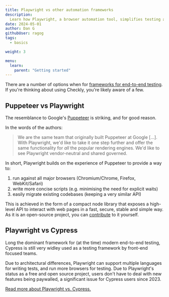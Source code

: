```yaml
---
title: Playwright vs other automation frameworks
description: 
  Learn how Playwright, a browser automation tool, simplifies testing across Chrome, Firefox, and WebKit. Start building more reliable web applications today.
date: 2024-05-01
author: Dan G
githubUser: ragog
tags:
  - basics

weight: 3

menu:
  learn:
    parent: "Getting started"
---
```

There are a number of options when for [frameworks for end-to-end testing](https://www.checklyhq.com/blog/cypress-vs-selenium-vs-playwright-vs-puppeteer-speed-comparison/). If you're thinking about using Checkly, you're likely aware of a few.

## Puppeteer vs Playwright

The resemblance to Google's [Puppeteer](https://developer.chrome.com/docs/puppeteer) is striking, and for good reason.

In the words of the authors:

> We are the same team that originally built Puppeteer at Google [...]. With Playwright, we'd like to take it one step further and offer the same functionality for *all* the popular rendering engines. We'd like to see Playwright vendor-neutral and shared governed.

In short, Playwright builds on the experience of Puppeteer to provide a way to:
1. run against all major browsers (Chromium/Chrome, Firefox, WebKit/Safari)
2. write more concise scripts (e.g. minimising the need for explicit waits)
3. easily migrate existing codebases (keeping a very similar API)

This is achieved in the form of a compact node library that exposes a high-level API to interact with web pages in a fast, secure, stable and simple way. As it is an open-source project, you can [contribute](https://github.com/microsoft/playwright/blob/master/CONTRIBUTING.md) to it yourself.

## Playwright vs Cypress
Long the dominant framework for (at the time) modern end-to-end testing, Cypress is still very widley used as a testing framework by front-end focused teams. 

Due to architectural differences, Playwright can support multiple languages for writing tests, and run more browsers for testing. Due to Playwright's status as a free and open source project, users don't have to deal with new features being paywalled, a significant issue for Cypress users since 2023.

[Read more about Playwright vs. Cypress.](/learn/playwright/playwright-vs-cypress/)